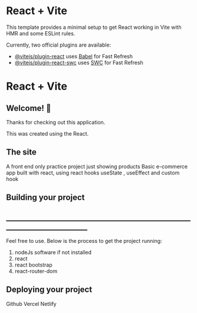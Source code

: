 # React + Vite

This template provides a minimal setup to get React working in Vite with HMR and some ESLint rules.

Currently, two official plugins are available:

- [@vitejs/plugin-react](https://github.com/vitejs/vite-plugin-react/blob/main/packages/plugin-react/README.md) uses [Babel](https://babeljs.io/) for Fast Refresh
- [@vitejs/plugin-react-swc](https://github.com/vitejs/vite-plugin-react-swc) uses [SWC](https://swc.rs/) for Fast Refresh

# React + Vite

## Welcome! 👋

Thanks for checking out this application.

This was created using the React.

## The site

A front end only practice project just showing products Basic e-commerce app built with react, using react hooks useState , 
useEffect and 
custom hook


## Building your project
## ________________________________________________________________________
Feel free to use. Below is the process to get the project running:

1. nodeJs software if not installed
2. react
3. react bootstrap
3. react-router-dom


## Deploying your project
Github
Vercel
Netlify 